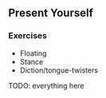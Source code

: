 ## Present Yourself

### Exercises

* Floating
* Stance
* Diction/tongue-twisters

TODO: everything here
